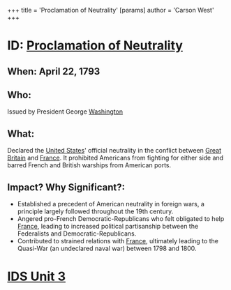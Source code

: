 +++
 title = 'Proclamation of Neutrality'
[params]
	author = 'Carson West'
+++
# ID: [Proclamation of Neutrality](./../proclamation-of-neutrality/) 
## When: April 22, 1793
## Who: 
Issued by President George [Washington](./../washington/) 
## What:
Declared the [United States](./../united-states/)' official neutrality in the conflict between [Great Britain](./../great-britain/) and [France](./../france/).  It prohibited Americans from fighting for either side and barred French and British warships from American ports.
## Impact? Why Significant?: 
- Established a precedent of American neutrality in foreign wars, a principle largely followed throughout the 19th century. 
-  Angered pro-French Democratic-Republicans who felt obligated to help [France](./../france/), leading to increased political partisanship between the Federalists and Democratic-Republicans.
-  Contributed to strained relations with [France](./../france/), ultimately leading to the Quasi-War (an undeclared naval war) between 1798 and 1800. 

# [IDS Unit 3](./../ids-unit-3/)